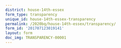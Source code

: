 ```yaml
---
district: house-14th-essex
form_type: transparency
unique_id: house-14th-essex-transparency
permalink: /2020bq/house-14th-essex/transparency/
form_id: '201707123019141'
layout: form
doc_img: TRANSPARENCY-00001
---
```

